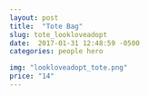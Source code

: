 ```yaml
---
layout: post
title:  "Tote Bag"
slug: tote_lookloveadopt
date:  2017-01-31 12:48:59 -0500
categories: people hero

img: "lookloveadopt_tote.png"
price: "14"
---
```

